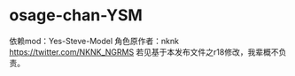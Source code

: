 # osage-chan-YSM
依赖mod：Yes-Steve-Model
角色原作者：nknk https://twitter.com/NKNK_NGRMS
若见基于本发布文件之r18修改，我辈概不负责。
